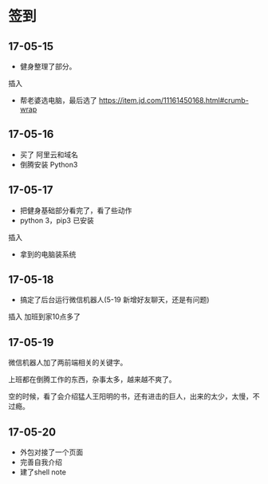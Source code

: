 # 签到
## 17-05-15
* 健身整理了部分。

插入
* 帮老婆选电脑，最后选了 https://item.jd.com/11161450168.html#crumb-wrap

## 17-05-16
* 买了 阿里云和域名
* 倒腾安装 Python3

## 17-05-17
* 把健身基础部分看完了，看了些动作
* python 3，pip3 已安装

插入
* 拿到的电脑装系统

## 17-05-18
* 搞定了后台运行微信机器人(5-19 新增好友聊天，还是有问题)

插入
加班到家10点多了

## 17-05-19
微信机器人加了两前端相关的关键字。

上班都在倒腾工作的东西，杂事太多，越来越不爽了。

空的时候，看了会介绍猛人王阳明的书，还有进击的巨人，出来的太少，太慢，不过瘾。

## 17-05-20
* 外包对接了一个页面
* 完善自我介绍
* 建了shell note

